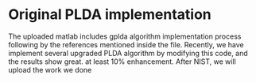 Original PLDA implementation
====
The uploaded matlab includes gplda algorithm implementation process following by the references mentioned inside the file.
Recently, we have implement several upgraded PLDA algorithm by modifying this code, and the results show great. at least 10% enhancement.
After NIST, we will upload the work we done

